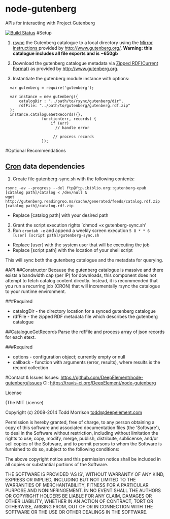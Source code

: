 node-gutenberg
==============
APIs for interacting with Project Gutenberg

[![Build Status](https://travis-ci.org/DeepElement/node-gutenberg.png?branch=master)](https://travis-ci.org/DeepElement/node-gutenberg)
#Setup

1. [rsync](http://ss64.com/bash/rsync.html) the Gutenberg catalogue to a local directory using the [Mirror instructions ](http://www.gutenberg.org/wiki/Gutenberg:Mirroring_How-To) provided by http://www.gutenberg.org/.
**Warning: this catalogue includes all file exports and is ~650gb**

2. Download the gutenberg catalogue metadata via [Zipped RDF(Current Format)](http://www.gutenberg.org/wiki/Gutenberg:Feeds) as provided by http://www.gutenberg.org. 

3. Instantiate the gutenberg module instance with options: 
```
  var gutenberg = require('gutenberg');

  var instance = new gutenberg({
      catalogDir : "../path/to/rsync/gutenberg/dir",
      rdfFile: "../path/to/gutenberg/gutenberg.rdf.zip"
  );
  instance.catalogueGetRecords({},
				function(err, records) {
					if (err)
					  // handle error
					  
					 // process records
				});
```

#Optional Recommendations
## [Cron](http://en.wikipedia.org/wiki/Cron) data dependencies
1. Create file gutenberg-sync.sh with the following contents:
```
rsync -av --progress --del ftp@ftp.ibiblio.org::gutenberg-epub [catalog path]/catalog < /dev/null &
wget http://gutenberg.readingroo.ms/cache/generated/feeds/catalog.rdf.zip [catalog path]/catalog.rdf.zip
```
- Replace [catalog path] with your desired path

2. Grant the script execution rights `chmod +x gutenberg-sync.sh' 
3. Run `crontab -e` and append a weekly screen execution `5 8 * * 6 [user] [script path]/gutenberg-sync.sh` 
- Replace [user] with the system user that will be executing the job
- Replace [script path] with the location of your shell script

This will sync both the gutenberg catalogue and the metadata for querying.

#API
##Constructor
Because the gutenberg catalogue is massive and there exists a bandwidth cap (per IP) for downloads, this component does not attempt to fetch catalog content directly. Instead, it is recommended that you run a recurring job (CRON) that will incrementally rsync the catalogue to your runtime environment.

###Required
- catalogDir - the directory location for a synced gutenberg catalogue
- rdfFile - the zipped RDF metadata file which describes the gutenberg catalogue 


##CatalogueGetRecords
Parse the rdfFile and process array of json records for each etext.

###Required
- options - configuration object; currently empty or null
- callback - function with arguments (error, results), where results is the record collection

#Contact & Issues
Issues: https://github.com/DeepElement/node-gutenberg/issues
CI: https://travis-ci.org/DeepElement/node-gutenberg

License

(The MIT License)

Copyright (c) 2008-2014 Todd Morrison <todd@deepelement.com>

Permission is hereby granted, free of charge, to any person obtaining a copy of this software and associated documentation files (the 'Software'), to deal in the Software without restriction, including without limitation the rights to use, copy, modify, merge, publish, distribute, sublicense, and/or sell copies of the Software, and to permit persons to whom the Software is furnished to do so, subject to the following conditions:

The above copyright notice and this permission notice shall be included in all copies or substantial portions of the Software.

THE SOFTWARE IS PROVIDED 'AS IS', WITHOUT WARRANTY OF ANY KIND, EXPRESS OR IMPLIED, INCLUDING BUT NOT LIMITED TO THE WARRANTIES OF MERCHANTABILITY, FITNESS FOR A PARTICULAR PURPOSE AND NONINFRINGEMENT. IN NO EVENT SHALL THE AUTHORS OR COPYRIGHT HOLDERS BE LIABLE FOR ANY CLAIM, DAMAGES OR OTHER LIABILITY, WHETHER IN AN ACTION OF CONTRACT, TORT OR OTHERWISE, ARISING FROM, OUT OF OR IN CONNECTION WITH THE SOFTWARE OR THE USE OR OTHER DEALINGS IN THE SOFTWARE.
